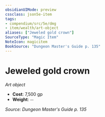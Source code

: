 ```yaml
---
obsidianUIMode: preview
cssclass: json5e-item
tags:
- compendium/src/5e/dmg
- item/wealth/art-object
aliases: ["Jeweled gold crown"]
SourceType: "Magic Item"
NoteIcon: magicitem
BookSource: "Dungeon Master's Guide p. 135"
---
```

# Jeweled gold crown
*Art object*  

- **Cost**: 7,500 gp
- **Weight**: ⏤

*Source: Dungeon Master's Guide p. 135*